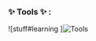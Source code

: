 
### ✨  Tools ✨ :

![stuff#learning ]![Tools](https://user-images.githubusercontent.com/81742640/126474039-48c0caf8-30be-4aa1-b9da-b3efed7bec5f.png)





<!--
**wlsp/wlsp** is a ✨ _special_ ✨ repository because its `README.md` (this file) appears on your GitHub profile.

Here are some ideas to get you started:


-->

